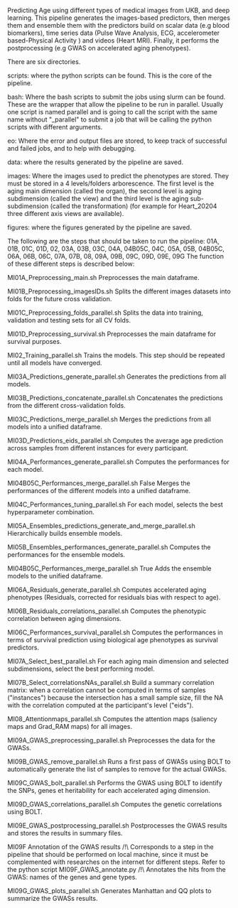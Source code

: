 Predicting Age using different types of medical images from UKB, and deep learning.
This pipeline generates the images-based predictors, then merges them and ensemble them with the predictors build on scalar data (e.g blood biomarkers), time series data (Pulse Wave Analysis, ECG, accelerometer based-Physical Activity ) and videos (Heart MRI). Finally, it performs the postprocessing (e.g GWAS on accelerated aging phenotypes).


There are six directories.

scripts: where the python scripts can be found. This is the core of the pipeline.

bash: Where the bash scripts to submit the jobs using slurm can be found. These are the wrapper that allow the pipeline to be run in parallel. Usually one script is named parallel and is going to call the script with the same name without "\_parallel" to submit a job that will be calling the python scripts with different arguments.

eo: Where the error and output files are stored, to keep track of successful and failed jobs, and to help with debugging.

data: where the results generated by the pipeline are saved.

images: Where the images used to predict the phenotypes are stored. They must be stored in a 4 levels/folders arborescence. The first level is the aging main dimension (called the organ), the second level is aging subdimension (called the view) and the third level is the aging sub-subdimension (called the transformation) (for example for Heart_20204 three different axis views are available).

figures: where the figures generated by the pipeline are saved.


The following are the steps that should be taken to run the pipeline: 01A, 01B, 01C, 01D, 02, 03A, 03B, 03C, 04A, 04B05C, 04C, 05A, 05B, 04B05C, 06A, 06B, 06C, 07A, 07B, 08, 09A, 09B, 09C, 09D, 09E, 09G
The function of these different steps is described below: 

 MI01A_Preprocessing_main.sh
 Preprocesses the main dataframe.
 
 MI01B_Preprocessing_imagesIDs.sh
 Splits the different images datasets into folds for the future cross validation.

 MI01C_Preprocessing_folds_parallel.sh
 Splits the data into training, validation and testing sets for all CV folds.

 MI01D_Preprocessing_survival.sh
 Preprocesses the main dataframe for survival purposes.

 MI02_Training_parallel.sh
 Trains the models. This step should be repeated until all models have converged.

 MI03A_Predictions_generate_parallel.sh
 Generates the predictions from all models.

 MI03B_Predictions_concatenate_parallel.sh
 Concatenates the predictions from the different cross-validation folds.

 MI03C_Predictions_merge_parallel.sh
 Merges the predictions from all models into a unified dataframe.

 MI03D_Predictions_eids_parallel.sh
 Computes the average age prediction across samples from different instances for every participant.

 MI04A_Performances_generate_parallel.sh
 Computes the performances for each model.

 MI04B05C_Performances_merge_parallel.sh False
 Merges the performances of the different models into a unified dataframe.

 MI04C_Performances_tuning_parallel.sh
 For each model, selects the best hyperparameter combination.

 MI05A_Ensembles_predictions_generate_and_merge_parallel.sh
 Hierarchically builds ensemble models.

 MI05B_Ensembles_performances_generate_parallel.sh
 Computes the performances for the ensemble models.

 MI04B05C_Performances_merge_parallel.sh True
 Adds the ensemble models to the unified dataframe.

 MI06A_Residuals_generate_parallel.sh
 Computes accelerated aging phenotypes (Residuals, corrected for residuals bias with respect to age).

 MI06B_Residuals_correlations_parallel.sh
 Computes the phenotypic correlation between aging dimensions.

 MI06C_Performances_survival_parallel.sh
 Computes the performances in terms of survival prediction using biological age phenotypes as survival predictors.

 MI07A_Select_best_parallel.sh
 For each aging main dimension and selected subdimensions, select the best performing model.

 MI07B_Select_correlationsNAs_parallel.sh
 Build a summary correlation matrix: when a correlation cannot be computed in terms of samples ("instances") because the intersection has a small sample size, fill the NA with the correlation computed at the participant's level ("eids").

 MI08_Attentionmaps_parallel.sh
 Computes the attention maps (saliency maps and Grad_RAM maps) for all images.

 MI09A_GWAS_preprocessing_parallel.sh
 Preprocesses the data for the GWASs.

 MI09B_GWAS_remove_parallel.sh
 Runs a first pass of GWASs using BOLT to automatically generate the list of samples to remove for the actual GWASs.

 MI09C_GWAS_bolt_parallel.sh
 Performs the GWAS using BOLT to identify the SNPs, genes et heritability for each accelerated aging dimension.

 MI09D_GWAS_correlations_parallel.sh
 Computes the genetic correlations using BOLT.

 MI09E_GWAS_postprocessing_parallel.sh
 Postprocesses the GWAS results and stores the results in summary files.

 MI09F Annotation of the GWAS results
 /!\ Corresponds to a step in the pipeline that should be performed on local machine, since it must be complemented with researches on the internet for different steps. Refer to the python script MI09F_GWAS_annotate.py /!\ Annotates the hits from the GWAS: names of the genes and gene types.

 MI09G_GWAS_plots_parallel.sh
 Generates Manhattan and QQ plots to summarize the GWASs results.

